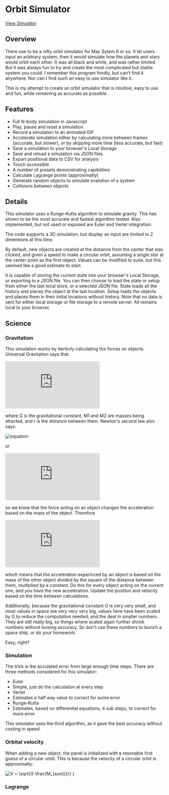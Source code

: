 # Orbit Simulator
[View Simulator](http://jdiwnab.github.io/OrbitSim/Orbit.html)

## Overview
There use to be a nifty orbit simulator for Mac Sytem 6 or so. It let users input an arbitrary system, then it would simulate how the planets and stars would orbit each other. It was all black and white, and was rather limited. But it was always fun to try and create the most complicated but stable system you could. I remember this program fondly, but can't find it anywhere. Nor can I find such an easy to use simulator like it.

This is my attempt to create an orbit simulator that is intuitive, easy to use and fun, while remaining as accurate as possible.

## Features
* Full N-body simulation in Javascript
* Play, pause and reset a simulation
* Record a simulation to an animated GIF
* Accelerate simulation either by calculating more between frames (accurate, but slower), or by skipping more time (less accurate, but fast)
* Save a simulation to your browser's Local Storage
* Save and reload a simulation via JSON files
* Export positional data to CSV for analysis
* Touch accessible
* A number of presets demonstrating capibilities
* Calculate Lagrange points (approximatly)
* Generate random objects to simulate evalution of a system
* Collisions between objects

## Details
This simulator uses a Runge-Kutta algorithm to simulate gravity. This has shown to be the most accurate and fastest algorithm tested. Also implemented, but not used or exposed are Euler and Verlet integration.

The code supports a 3D simulation, but display an input are limited to 2 dimentions at this time.

By default, new objects are created at the distance from the center that was clicked, and given a speed to make a circular orbit, assuming a single star at the center point as the first object. Values can be modified to suite, but this seemed like a good estimate to start.

It is capable of storing the current state into your browser's Local Storage, or exporting to a JSON file. You can then choose to load the state or setup from either the last local store, or a selected JSON file. State loads all the history and places the object at the last location. Setup loads the objects and places them in their initial locations without history. Note that no data is sent for either local storage or file storage to a remote server. All remains local to your browser.

## Science

### Gravitation

This simulation works by iteritivly calculating the forces on objects. Universal Gravitation says that:

![equation](http://www.sciweavers.org/tex2img.php?eq=F%20%3D%20G%20%20%5Cfrac%7BM_%7B1%7D%20%20%2B%20M_%7B2%7D%7D%7B%20r%5E%7B2%7D%20%7D%20&bc=White&fc=Black&im=jpg&fs=12&ff=arev&edit=0)

where G is the gravitational constant, M1 and M2 are masses being attacted, and r is the distance between them. Newton's second law also says:

![equation]([img]http://www.sciweavers.org/tex2img.php?eq=F%3DM_%7B1%7Da&bc=White&fc=Black&im=jpg&fs=12&ff=arev&edit=0)

or

![equation](http://www.sciweavers.org/tex2img.php?eq=a%20%3D%20%20%5Cfrac%7BF%7D%7BM_%7B1%7D%7D%20&bc=White&fc=Black&im=jpg&fs=12&ff=arev&edit=0)

so we know that the force acting on an object changes the acceleration based on the mass of the object. Therefore

![equation](http://www.sciweavers.org/tex2img.php?eq=a%20%3D%20G%20%20%5Cfrac%7BM_%7B2%7D%7D%7B%20r%5E%7B2%7D%20%7D%20&bc=White&fc=Black&im=jpg&fs=12&ff=arev&edit=0)

which means that the acceleration experinced by an object is based on the mass of the other object divided by the square of the distance between them, multiplied by a constant. Do this for every object acting on the current one, and you have the new acceleration. Update the position and velocity based on the time between calculations. 

Additionally, because the gravitational constant G is very very small, and most values in space are very very very big, values here have been scaled by G to reduce the computation needed, and the deal in smaller numbers. They are still really big, so things where scaled again further shrink numbers without loosing accuracy. So don't use these numbers to launch a space ship, or do your homework.

Easy, right?

### Simulation
The trick is the acculated error from large enough time steps. There are three methods considered for this simulator:
* Euler
 * Simple, just do the calculation at every step
* Verlet
 * Estimates a half way value to correct for some error
* Runge-Kutta
 * Estimates, based on differential equations, 4 sub steps, to correct for more error

This simulator uses the third algorithm, as it gave the best accuracy without costing in speed.

### Orbital velocity
When adding a new object, the panel is initialized with a resonable first guess of a circular orbit. This is because the velocity of a circular orbit is approximatly:

![V =  \sqrt{G  \frac{M_{sun}}{r} } ](http://mathurl.com/pmwtd4y)

### Lagrange


